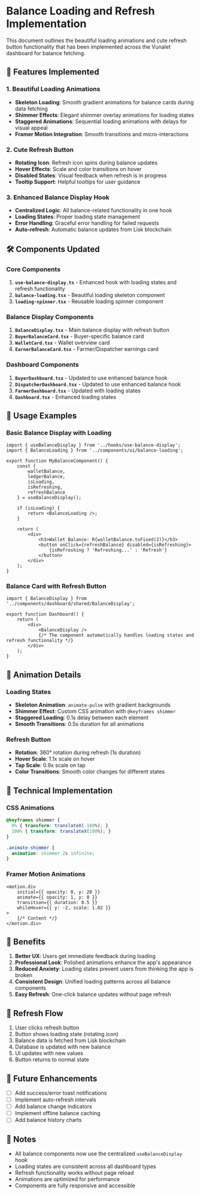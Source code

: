 # Balance Loading and Refresh Implementation

This document outlines the beautiful loading animations and cute refresh button functionality that has been implemented across the Vunalet dashboard for balance fetching.

## 🎨 Features Implemented

### 1. Beautiful Loading Animations
- **Skeleton Loading**: Smooth gradient animations for balance cards during data fetching
- **Shimmer Effects**: Elegant shimmer overlay animations for loading states
- **Staggered Animations**: Sequential loading animations with delays for visual appeal
- **Framer Motion Integration**: Smooth transitions and micro-interactions

### 2. Cute Refresh Button
- **Rotating Icon**: Refresh icon spins during balance updates
- **Hover Effects**: Scale and color transitions on hover
- **Disabled States**: Visual feedback when refresh is in progress
- **Tooltip Support**: Helpful tooltips for user guidance

### 3. Enhanced Balance Display Hook
- **Centralized Logic**: All balance-related functionality in one hook
- **Loading States**: Proper loading state management
- **Error Handling**: Graceful error handling for failed requests
- **Auto-refresh**: Automatic balance updates from Lisk blockchain

## 🛠 Components Updated

### Core Components
1. **`use-balance-display.ts`** - Enhanced hook with loading states and refresh functionality
2. **`balance-loading.tsx`** - Beautiful loading skeleton component
3. **`loading-spinner.tsx`** - Reusable loading spinner component

### Balance Display Components
1. **`BalanceDisplay.tsx`** - Main balance display with refresh button
2. **`BuyerBalanceCard.tsx`** - Buyer-specific balance card
3. **`WalletCard.tsx`** - Wallet overview card
4. **`EarnerBalanceCard.tsx`** - Farmer/Dispatcher earnings card

### Dashboard Components
1. **`BuyerDashboard.tsx`** - Updated to use enhanced balance hook
2. **`DispatcherDashboard.tsx`** - Updated to use enhanced balance hook
3. **`FarmerDashboard.tsx`** - Updated with loading states
4. **`Dashboard.tsx`** - Enhanced loading states

## 🎯 Usage Examples

### Basic Balance Display with Loading
```tsx
import { useBalanceDisplay } from '../hooks/use-balance-display';
import { BalanceLoading } from '../components/ui/balance-loading';

export function MyBalanceComponent() {
    const { 
        walletBalance, 
        ledgerBalance, 
        isLoading, 
        isRefreshing, 
        refreshBalance 
    } = useBalanceDisplay();

    if (isLoading) {
        return <BalanceLoading />;
    }

    return (
        <div>
            <h3>Wallet Balance: R{walletBalance.toFixed(2)}</h3>
            <button onClick={refreshBalance} disabled={isRefreshing}>
                {isRefreshing ? 'Refreshing...' : 'Refresh'}
            </button>
        </div>
    );
}
```

### Balance Card with Refresh Button
```tsx
import { BalanceDisplay } from '../components/dashboard/shared/BalanceDisplay';

export function Dashboard() {
    return (
        <div>
            <BalanceDisplay />
            {/* The component automatically handles loading states and refresh functionality */}
        </div>
    );
}
```

## 🎨 Animation Details

### Loading States
- **Skeleton Animation**: `animate-pulse` with gradient backgrounds
- **Shimmer Effect**: Custom CSS animation with `@keyframes shimmer`
- **Staggered Loading**: 0.1s delay between each element
- **Smooth Transitions**: 0.5s duration for all animations

### Refresh Button
- **Rotation**: 360° rotation during refresh (1s duration)
- **Hover Scale**: 1.1x scale on hover
- **Tap Scale**: 0.9x scale on tap
- **Color Transitions**: Smooth color changes for different states

## 🔧 Technical Implementation

### CSS Animations
```css
@keyframes shimmer {
  0% { transform: translateX(-100%); }
  100% { transform: translateX(100%); }
}

.animate-shimmer {
  animation: shimmer 2s infinite;
}
```

### Framer Motion Animations
```tsx
<motion.div
    initial={{ opacity: 0, y: 20 }}
    animate={{ opacity: 1, y: 0 }}
    transition={{ duration: 0.5 }}
    whileHover={{ y: -2, scale: 1.02 }}
>
    {/* Content */}
</motion.div>
```

## 🚀 Benefits

1. **Better UX**: Users get immediate feedback during loading
2. **Professional Look**: Polished animations enhance the app's appearance
3. **Reduced Anxiety**: Loading states prevent users from thinking the app is broken
4. **Consistent Design**: Unified loading patterns across all balance components
5. **Easy Refresh**: One-click balance updates without page refresh

## 🔄 Refresh Flow

1. User clicks refresh button
2. Button shows loading state (rotating icon)
3. Balance data is fetched from Lisk blockchain
4. Database is updated with new balance
5. UI updates with new values
6. Button returns to normal state

## 🎯 Future Enhancements

- [ ] Add success/error toast notifications
- [ ] Implement auto-refresh intervals
- [ ] Add balance change indicators
- [ ] Implement offline balance caching
- [ ] Add balance history charts

## 📝 Notes

- All balance components now use the centralized `useBalanceDisplay` hook
- Loading states are consistent across all dashboard types
- Refresh functionality works without page reload
- Animations are optimized for performance
- Components are fully responsive and accessible 